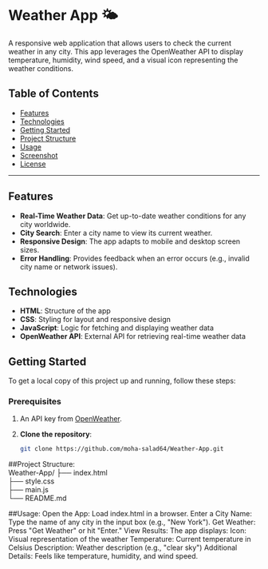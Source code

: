# Weather App 🌤️

A responsive web application that allows users to check the current weather in any city. This app leverages the OpenWeather API to display temperature, humidity, wind speed, and a visual icon representing the weather conditions.

## Table of Contents

- [Features](#features)
- [Technologies](#technologies)
- [Getting Started](#getting-started)
- [Project Structure](#project-structure)
- [Usage](#usage)
- [Screenshot](#screenshot)
- [License](#license)

---

## Features

- **Real-Time Weather Data**: Get up-to-date weather conditions for any city worldwide.
- **City Search**: Enter a city name to view its current weather.
- **Responsive Design**: The app adapts to mobile and desktop screen sizes.
- **Error Handling**: Provides feedback when an error occurs (e.g., invalid city name or network issues).

## Technologies

- **HTML**: Structure of the app
- **CSS**: Styling for layout and responsive design
- **JavaScript**: Logic for fetching and displaying weather data
- **OpenWeather API**: External API for retrieving real-time weather data

## Getting Started

To get a local copy of this project up and running, follow these steps:

### Prerequisites

1. An API key from [OpenWeather](https://openweathermap.org/).
   
2. **Clone the repository**:
   ```bash
   git clone https://github.com/moha-salad64/Weather-App.git

##Project Structure:   
Weather-App/
   ├── index.html          
   ├── style.css           
   ├── main.js            
   └── README.md           

##Usage:
   Open the App: Load index.html in a browser.
   Enter a City Name: Type the name of any city in the input box (e.g., "New York").
   Get Weather: Press "Get Weather" or hit "Enter."
   View Results: The app displays:
   Icon: Visual representation of the weather
   Temperature: Current temperature in Celsius
   Description: Weather description (e.g., "clear sky")
   Additional Details: Feels like temperature, humidity, and wind speed.
